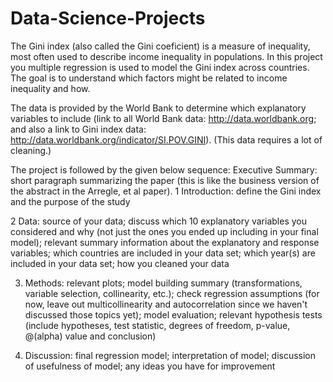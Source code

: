 # Data-Science-Projects
The Gini index (also called the Gini coeficient) is a measure of inequality, most often used to
describe income inequality in populations. In this project you multiple regression is used 
to model the Gini index across countries. The goal is to understand which factors might be
related to income inequality and how. 

The data is provided by the World Bank to determine which explanatory variables to
include (link to all World Bank data: http://data.worldbank.org; and also a link to Gini
index data: http://data.worldbank.org/indicator/SI.POV.GINI). (This data requires
a lot of cleaning.)

The project is followed by the given below sequence:
Executive Summary: short paragraph summarizing the paper (this is like the business
version of the abstract in the Arregle, et al paper).
1 Introduction: define the Gini index and the purpose of the study

2 Data: source of your data; discuss which 10 explanatory variables you considered and
why (not just the ones you ended up including in your final model); relevant summary
information about the explanatory and response variables; which countries are included
in your data set; which year(s) are included in your data set; how you cleaned your
data

3. Methods: relevant plots; model building summary (transformations, variable selection,
collinearity, etc.); check regression assumptions (for now, leave out multicollinearity
and autocorrelation since we haven't discussed those topics yet); model evaluation;
relevant hypothesis tests (include hypotheses, test statistic, degrees of freedom, p-value,
@(alpha) value and conclusion)

4. Discussion: final regression model; interpretation of model; discussion of usefulness of
model; any ideas you have for improvement
